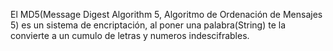 El MD5(Message Digest Algorithm 5, Algoritmo de Ordenación de Mensajes 5) es un sistema de encriptación, al poner una palabra(String) te la convierte a un cumulo de letras y numeros indescifrables. 